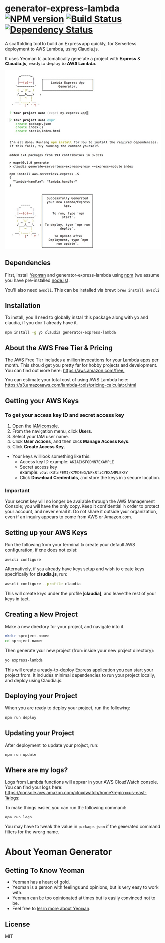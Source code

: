 # generator-express-lambda [![NPM version][npm-image]][npm-url] [![Build Status][travis-image]][travis-url] [![Dependency Status][daviddm-image]][daviddm-url]

A scaffolding tool to build an Express app quickly, for Serverless deployment to AWS Lambda, using Claudia.js.

It uses Yeoman to automatically generate a project with **Express** & **Claudia.js**, ready to deploy to **AWS Lambda**.


![Generator Output](https://github.com/kidGodzilla/generator-express-lambda/raw/master/generator.jpg "Generator Output")


## Dependencies

First, install [Yeoman](http://yeoman.io) and generator-express-lambda using [npm](https://www.npmjs.com/) (we assume you have pre-installed [node.js](https://nodejs.org/)).

You'll also need `awscli`. This can be installed via brew: `brew install awscli`


## Installation

To install, you'll need to globally install this package along with yo and claudia, if you don't already have it.

```bash
npm install -g yo claudia generator-express-lambda
```


## About the AWS Free Tier & Pricing

The AWS Free Tier includes a million invocations for your Lambda apps per month. This should get you pretty far for hobby projects and development.
You can find out more here: https://aws.amazon.com/free/

You can estimate your total cost of using AWS Lambda here: https://s3.amazonaws.com/lambda-tools/pricing-calculator.html


## Getting your AWS Keys

### To get your access key ID and secret access key

1. Open the <a href="https://console.aws.amazon.com/iam/home" target="_blank">IAM console</a>.
2. From the navigation menu, click **Users**.
3. Select your IAM user name.
4. Click **User Actions**, and then click **Manage Access Keys**.
5. Click **Create Access Key**.
  * Your keys will look something like this:
    * Access key ID example: `AKIAIOSFODNN7EXAMPLE`
    * Secret access key example: `wJalrXUtnFEMI/K7MDENG/bPxRfiCYEXAMPLEKEY`
    * Click **Download Credentials**, and store the keys in a secure location.

### Important

Your secret key will no longer be available through the AWS Management Console; you will have the only copy. Keep it confidential in order to protect your account, and never email it. Do not share it outside your organization, even if an inquiry appears to come from AWS or Amazon.com.

## Setting up your AWS Keys

Run the following from your terminal to create your default AWS configuration, if one does not exist:

```bash
awscli configure
```

Alternatively, if you already have keys setup and wish to create keys specifically for **claudia.js**, run:

```bash
awscli configure --profile claudia
```

This will create keys under the profile **[claudia]**, and leave the rest of your keys in tact.


## Creating a New Project

Make a new directory for your project, and navigate into it.

```bash
mkdir <project-name>
cd <project-name>
```

Then generate your new project (from inside your new project directory):

```bash
yo express-lambda
```

This will create a ready-to-deploy Express application you can start your project from. It includes minimal dependencies to run your project locally, and deploy using Claudia.js.


## Deploying your Project

When you are ready to deploy your project, run the following:

```bash
npm run deploy
```

## Updating your Project

After deployment, to update your project, run:

```bash
npm run update
```


## Where are my logs?

Logs from Lambda functions will appear in your AWS CloudWatch console. 
You can find your logs here: https://console.aws.amazon.com/cloudwatch/home?region=us-east-1#logs:

To make things easier, you can run the following command:

```bash
npm run logs
```

You may have to tweak the value in `package.json` if the generated command filters for the wrong name.


# About Yeoman Generator

## Getting To Know Yeoman

 * Yeoman has a heart of gold.
 * Yeoman is a person with feelings and opinions, but is very easy to work with.
 * Yeoman can be too opinionated at times but is easily convinced not to be.
 * Feel free to [learn more about Yeoman](http://yeoman.io/).

## License

MIT


[npm-image]: https://badge.fury.io/js/generator-express-lambda.svg
[npm-url]: https://npmjs.org/package/generator-express-lambda
[travis-image]: https://travis-ci.org/kidGodzilla/generator-express-lambda.svg?branch=master
[travis-url]: https://travis-ci.org/kidGodzilla/generator-express-lambda
[daviddm-image]: https://david-dm.org/kidGodzilla/generator-express-lambda.svg?theme=shields.io
[daviddm-url]: https://david-dm.org/kidGodzilla/generator-express-lambda
